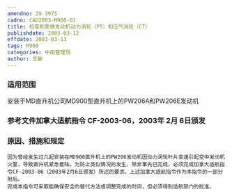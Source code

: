 ```yaml
---
amendno: 39-3975
cadno: CAD2003-M900-01
title: 检查和更换发动机动力涡轮（PT）和压气涡轮（CT）
publishdate: 2003-03-12
effdate: 2003-03-13
tags: M900
categories: 中南管理局
author: 王敏
---
```


### 适用范围 
安装于MD直升机公司MD900型直升机上的PW206A和PW206E发动机

<!--more-->
### 参考文件加拿大适航指令 CF-2003-06，2003年 2月 6日颁发

### 原因、措施和规定 
    因为曾经发生过几起安装在MD900直升机上的PW206发动机因动力涡轮叶片变速引起空中发动机火警，导致直升机紧急着陆。为防止类似情况的发生，除非事先已完成，必须完成加拿大适航指令CF-2003-06（2003年2月6日颁发）所述的要求。上述加拿大适航指令作为本指令的一部分附后。 
    完成本指令可采取能确保安全的替代方法或调整完成的时间，但必须得到适航部门的批准。
